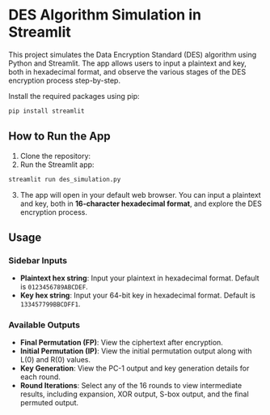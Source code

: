 # DES Algorithm Simulation in Streamlit

This project simulates the Data Encryption Standard (DES) algorithm using Python and Streamlit. The app allows users to input a plaintext and key, both in hexadecimal format, and observe the various stages of the DES encryption process step-by-step.

Install the required packages using pip:
```sh
pip install streamlit
```

## How to Run the App
1. Clone the repository:
2. Run the Streamlit app:
```sh
streamlit run des_simulation.py
```
3. The app will open in your default web browser. You can input a plaintext and key, both in **16-character hexadecimal format**, and explore the DES encryption process.

## Usage
### Sidebar Inputs
- **Plaintext hex string**: Input your plaintext in hexadecimal format. Default is `0123456789ABCDEF`.
- **Key hex string**: Input your 64-bit key in hexadecimal format. Default is `133457799BBCDFF1`.
### Available Outputs
- **Final Permutation (FP)**: View the ciphertext after encryption.
- **Initial Permutation (IP)**: View the initial permutation output along with L(0) and R(0) values.
- **Key Generation**: View the PC-1 output and key generation details for each round.
- **Round Iterations**: Select any of the 16 rounds to view intermediate results, including expansion, XOR output, S-box output, and the final permuted output.